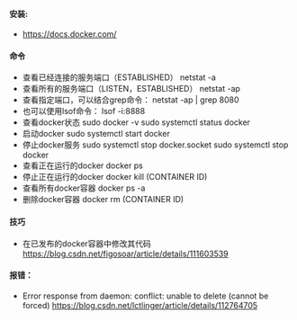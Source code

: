 #### 安装: 
* https://docs.docker.com/

#### 命令
* 查看已经连接的服务端口（ESTABLISHED）
netstat -a
* 查看所有的服务端口（LISTEN，ESTABLISHED）
netstat -ap
* 查看指定端口，可以结合grep命令：
netstat -ap | grep 8080
* 也可以使用lsof命令：
lsof -i:8888
* 查看docker状态
sudo docker -v
sudo systemctl status docker
* 启动docker
sudo systemctl start docker
* 停止docker服务
sudo systemctl stop docker.socket
sudo systemctl stop docker
* 查看正在运行的docker
docker ps
* 停止正在运行的docker
docker kill (CONTAINER ID)
* 查看所有docker容器
docker ps -a
* 删除docker容器
docker rm (CONTAINER ID)

#### 技巧
* 在已发布的docker容器中修改其代码
https://blog.csdn.net/figosoar/article/details/111603539

#### 报错：
* Error response from daemon: conflict: unable to delete (cannot be forced)
https://blog.csdn.net/lctlinger/article/details/112764705